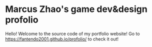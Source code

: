 # Marcus Zhao's game dev&design profolio

Hello! Welcome to the source code of my portfolio website!  Go to https://fantendo2001.github.io/profolio/ to check it out!
